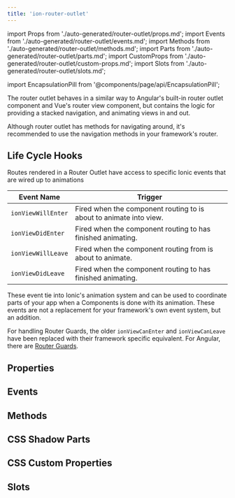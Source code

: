 ```yaml
---
title: 'ion-router-outlet'
---
```


import Props from './auto-generated/router-outlet/props.md';
import Events from './auto-generated/router-outlet/events.md';
import Methods from './auto-generated/router-outlet/methods.md';
import Parts from './auto-generated/router-outlet/parts.md';
import CustomProps from './auto-generated/router-outlet/custom-props.md';
import Slots from './auto-generated/router-outlet/slots.md';

import EncapsulationPill from '@components/page/api/EncapsulationPill';

<EncapsulationPill type="shadow" />

The router outlet behaves in a similar way to Angular's built-in router outlet component and Vue's router view component, but contains the logic for providing a stacked navigation, and animating views in and out.

Although router outlet has methods for navigating around, it's recommended to use the navigation methods in your framework's router.

## Life Cycle Hooks

Routes rendered in a Router Outlet have access to specific Ionic events that are wired up to animations

| Event Name         | Trigger                                                            |
| ------------------ | ------------------------------------------------------------------ |
| `ionViewWillEnter` | Fired when the component routing to is about to animate into view. |
| `ionViewDidEnter`  | Fired when the component routing to has finished animating.        |
| `ionViewWillLeave` | Fired when the component routing from is about to animate.         |
| `ionViewDidLeave`  | Fired when the component routing to has finished animating.        |

These event tie into Ionic's animation system and can be used to coordinate parts of your app when a Components is done with its animation. These events are not a replacement for your framework's own event system, but an addition.

For handling Router Guards, the older `ionViewCanEnter` and `ionViewCanLeave` have been replaced with their framework specific equivalent. For Angular, there are [Router Guards](https://angular.io/guide/router#milestone-5-route-guards).

## Properties

<Props />

## Events

<Events />

## Methods

<Methods />

## CSS Shadow Parts

<Parts />

## CSS Custom Properties

<CustomProps />

## Slots

<Slots />
